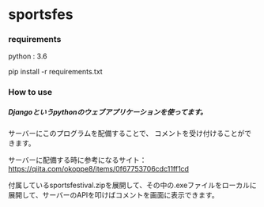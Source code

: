 # sportsfes

### requirements
python : 3.6

pip install -r requirements.txt

### How to use
##### Djangoというpythonのウェブアプリケーションを使ってます。

サーバーにこのプログラムを配備することで、
コメントを受け付けることができます。

サーバーに配備する時に参考になるサイト：https://qiita.com/okoppe8/items/0f67753706cdc11ff1cd

付属しているsportsfestival.zipを展開して、その中の.exeファイルをローカルに展開して、サーバーのAPIを叩けばコメントを画面に表示できます。
